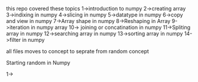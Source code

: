 <!-- here i am learning numpy  -->
this repo covered these topics
1->introduction to numpy
2->creating array 
3->indixing in numpy 
4->slicing in numpy 
5->datatype in numpy
6->copy and view in numpy
7->Array shape in numpy
8->Reshaping in Array
9->iteration in numpy array
10-> joining or concatination in numpy
11->Spliting array in numpy
12->searching array in numpy
13->sorting array in numpy
14->filter in numpy

all files moves to concept to seprate from random concept 

Starting random in Numpy

1->